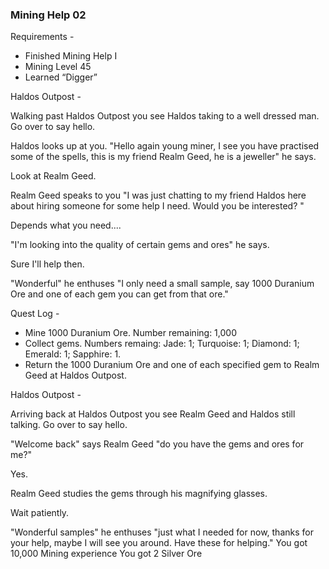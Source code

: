 ### Mining Help 02

Requirements -

- Finished Mining Help I
- Mining Level 45
- Learned “Digger”

Haldos Outpost -

Walking past Haldos Outpost you see Haldos taking to a well dressed man. Go over to say hello.

Haldos looks up at you. "Hello again young miner, I see you have practised some of the spells, this is my friend Realm Geed, he is a jeweller" he says.

Look at Realm Geed.

Realm Geed speaks to you "I was just chatting to my friend Haldos here about hiring someone for some help I need. Would you be interested? "

Depends what you need....

"I'm looking into the quality of certain gems and ores" he says.

Sure I'll help then.

"Wonderful" he enthuses "I only need a small sample, say 1000 Duranium Ore and one of each gem you can get from that ore."

Quest Log -

- Mine 1000 Duranium Ore. Number remaining: 1,000
- Collect gems. Numbers remaing: Jade: 1; Turquoise: 1; Diamond: 1; Emerald: 1; Sapphire: 1.
- Return the 1000 Duranium Ore and one of each specified gem to Realm Geed at Haldos Outpost.

Haldos Outpost -

Arriving back at Haldos Outpost you see Realm Geed and Haldos still talking. Go over to say hello.

"Welcome back" says Realm Geed "do you have the gems and ores for me?"

Yes.

Realm Geed studies the gems through his magnifying glasses.

Wait patiently.

"Wonderful samples" he enthuses "just what I needed for now, thanks for your help, maybe I will see you around. Have these for helping."
You got 10,000 Mining experience
You got 2 Silver Ore